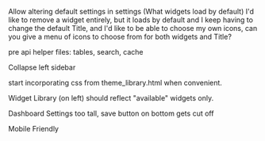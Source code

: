 Allow altering default settings in settings (What widgets load by default) I'd like to remove a widget entirely, but it loads by default and I keep having to change the default Title, and I'd like to be able to choose my own icons, can you give a menu of icons to choose from for both widgets and Title?

pre api helper files: tables, search, cache

Collapse left sidebar


start incorporating css from theme_library.html when convenient.

Widget Library (on left) should reflect "available" widgets only.

Dashboard Settings too tall, save button on bottom gets cut off

Mobile Friendly
